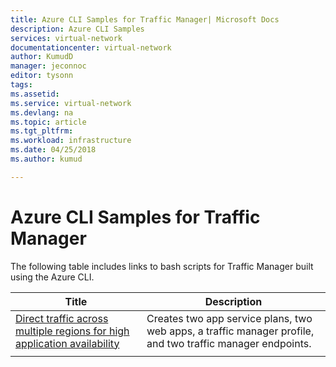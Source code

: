 ```yaml
---
title: Azure CLI Samples for Traffic Manager| Microsoft Docs
description: Azure CLI Samples
services: virtual-network
documentationcenter: virtual-network
author: KumudD
manager: jeconnoc
editor: tysonn
tags:
ms.assetid:
ms.service: virtual-network
ms.devlang: na
ms.topic: article
ms.tgt_pltfrm:
ms.workload: infrastructure
ms.date: 04/25/2018
ms.author: kumud

---
```

# Azure CLI Samples for Traffic Manager

The following table includes links to bash scripts for Traffic Manager built using the Azure CLI.

|Title  |Description |
|---------|---------|
|[Direct traffic across multiple regions for high application availability](./scripts/traffic-manager-cli-websites-high-availability.md)   |    Creates two app service plans, two web apps, a traffic manager profile, and two traffic manager endpoints.     |
|    |         |



